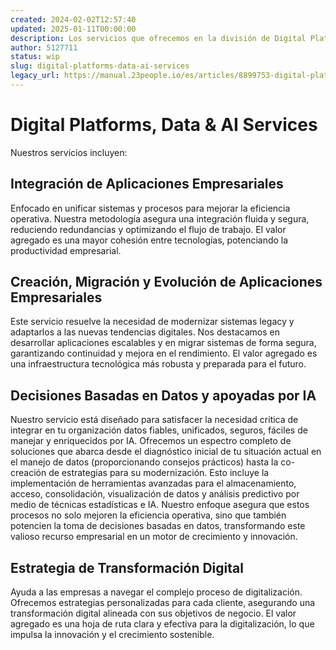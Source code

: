 ```yaml
---
created: 2024-02-02T12:57:40
updated: 2025-01-11T00:00:00
description: Los servicios que ofrecemos en la división de Digital Platforms, Data, Cloud e AI
author: 5127711
status: wip
slug: digital-platforms-data-ai-services
legacy_url: https://manual.23people.io/es/articles/8899753-digital-platforms-data-ai-services
---
```


# Digital Platforms, Data & AI Services

Nuestros servicios incluyen:

## Integración de Aplicaciones Empresariales

Enfocado en unificar sistemas y procesos para mejorar la eficiencia operativa.
Nuestra metodología asegura una integración fluida y segura, reduciendo
redundancias y optimizando el flujo de trabajo. El valor agregado es una mayor
cohesión entre tecnologías, potenciando la productividad empresarial.

## Creación, Migración y Evolución de Aplicaciones Empresariales

Este servicio resuelve la necesidad de modernizar sistemas legacy y adaptarlos
a las nuevas tendencias digitales. Nos destacamos en desarrollar aplicaciones
escalables y en migrar sistemas de forma segura, garantizando continuidad y
mejora en el rendimiento. El valor agregado es una infraestructura tecnológica
más robusta y preparada para el futuro.

## Decisiones Basadas en Datos y apoyadas por IA

Nuestro servicio está diseñado para satisfacer la necesidad crítica de
integrar en tu organización datos fiables, unificados, seguros, fáciles de
manejar y enriquecidos por IA. Ofrecemos un espectro completo de soluciones
que abarca desde el diagnóstico inicial de tu situación actual en el manejo de
datos (proporcionando consejos prácticos) hasta la co-creación de estrategias
para su modernización. Esto incluye la implementación de herramientas
avanzadas para el almacenamiento, acceso, consolidación, visualización de
datos y análisis predictivo por medio de técnicas estadísticas e IA. Nuestro
enfoque asegura que estos procesos no solo mejoren la eficiencia operativa,
sino que también potencien la toma de decisiones basadas en datos,
transformando este valioso recurso empresarial en un motor de crecimiento y
innovación.

## Estrategia de Transformación Digital

Ayuda a las empresas a navegar el complejo proceso de digitalización.
Ofrecemos estrategias personalizadas para cada cliente, asegurando una
transformación digital alineada con sus objetivos de negocio. El valor
agregado es una hoja de ruta clara y efectiva para la digitalización, lo que
impulsa la innovación y el crecimiento sostenible.
